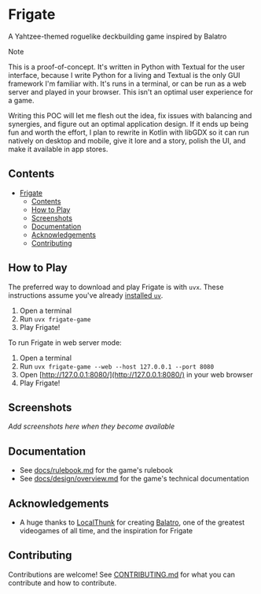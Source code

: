 # Frigate

A Yahtzee-themed roguelike deckbuilding game inspired by Balatro

>[!NOTE]
> This is a proof-of-concept. It's written in Python with Textual for the user interface, because I write Python for a living and Textual is the only GUI framework I'm familiar with. It's runs in a terminal, or can be run as a web server and played in your browser. This isn't an optimal user experience for a game.
> 
> Writing this POC will let me flesh out the idea, fix issues with balancing and synergies, and figure out an optimal application design. If it ends up being fun and worth the effort, I plan to rewrite in Kotlin with libGDX so it can run natively on desktop and mobile, give it lore and a story, polish the UI, and make it available in app stores.

## Contents

- [Frigate](#frigate)
  - [Contents](#contents)
  - [How to Play](#how-to-play)
  - [Screenshots](#screenshots)
  - [Documentation](#documentation)
  - [Acknowledgements](#acknowledgements)
  - [Contributing](#contributing)

## How to Play

The preferred way to download and play Frigate is with `uvx`. These instructions assume you've already [installed `uv`](https://docs.astral.sh/uv/getting-started/installation/).

1. Open a terminal
2. Run `uvx frigate-game`
3. Play Frigate!

To run Frigate in web server mode:

1. Open a terminal
2. Run `uvx frigate-game --web --host 127.0.0.1 --port 8080`
3. Open [http://127.0.0.1:8080/](http://127.0.0.1:8080/) in your web browser
4. Play Frigate!

## Screenshots

*Add screenshots here when they become available*

## Documentation

* See [docs/rulebook.md](docs/rulebook.md) for the game's rulebook
* See [docs/design/overview.md](docs/design/overview.md) for the game's technical documentation

## Acknowledgements

- A huge thanks to [LocalThunk](https://x.com/localthunk) for creating [Balatro](https://www.playbalatro.com/), one of the greatest videogames of all time, and the inspiration for Frigate

## Contributing

Contributions are welcome! See [CONTRIBUTING.md](CONTRIBUTING.md) for what you can contribute and how to contribute. 